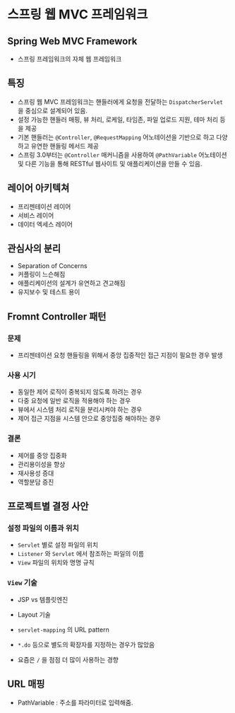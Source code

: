 # 스프링 웹 MVC 프레임워크

## Spring Web MVC Framework

* 스프링 프레임워크의 자체 웹 프레임워크

## 특징

* 스프링 웹 MVC 프레임워크는 핸들러에게 요청을 전달하는 `DispatcherServlet` 을 중심으로 설계되어 있음.
* 설정 가능한 핸들러 매핑, 뷰 처리, 로케일, 타임존, 파일 업로드 지원, 테마 처리 등을 제공
* 기본 핸들러는 `@Controller`, `@RequestMapping` 어노테이션을 기반으로 하고 다양하고 유연한 핸들링 메서드 제공
* 스프링 3.0부터는 `@Controller` 매커니즘을 사용하여 `@PathVariable` 어노테이션 및 다른 기능을 통해 RESTful 웹사이트 및 애플리케이션을 만들 수 있음.

## 레이어 아키텍쳐

* 프리젠테이션 레이어
* 서비스 레이어
* 데이터 엑세스 레이어

## 관심사의 분리

* Separation of Concerns
* 커플링이 느슨해짐
* 애플리케이션의 설계가 유연하고 견고해짐
* 유지보수 및 테스트 용이

## Fromnt Controller 패턴

### 문제

* 프리젠테이션 요청 핸들링을 위해서 중앙 집중적인 접근 지점이 필요한 경우 발생

### 사용 시기

* 동일한 제어 로직이 중복되지 않도록 하려는 경우
* 다중 요청에 일반 로직을 적용해야 하는 경우
* 뷰에서 시스템 처리 로직을 분리시켜야 하는 경우
* 제어 접근 지점을 시스템 안으로 중앙집중 해야하는 경우

### 결론

* 제어를 중앙 집중화
* 관리용이성을 향상
* 재사용성 증대
* 역할분담 증진

## 프로젝트별 결정 사안

### 설정 파일의 이름과 위치

* `Servlet` 별로 설정 파일의 위치
* `Listener` 와 `Servlet` 에서 참조하는 파일의 이름
* `View` 파일의 위치와 명명 규칙

### `View` 기술

* JSP vs 템플릿엔진
* Layout 기술

* `servlet-mapping` 의 URL pattern

* `*.do` 등으로 별도의 확장자를 지정하는 경우가 많았음
* 요즘은 `/` 을 점점 더 많이 사용하는 경향

## URL 매핑

* PathVariable : 주소를 파라미터로 입력해줌.

